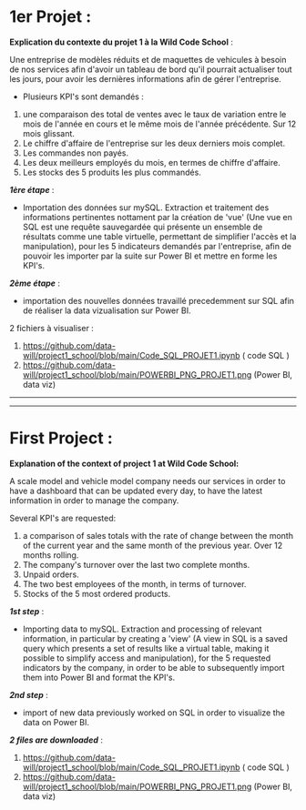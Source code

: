 # 1er Projet :


**Explication du contexte du projet 1 à la Wild Code School** :

Une entreprise de modèles réduits et de maquettes de vehicules à besoin de nos services afin d'avoir un tableau de bord qu'il pourrait actualiser tout les jours, pour avoir les dernières informations afin de gérer l'entreprise.

- Plusieurs KPI's sont demandés :

1) une comparaison des total de ventes avec le taux de variation entre le mois de l'année en cours et le même mois de l'année précédente. Sur 12 mois glissant.
2) Le chiffre d'affaire de l'entreprise sur les deux derniers mois complet.
3) Les commandes non payés.
4) Les deux meilleurs employés du mois, en termes de chiffre d'affaire.
5) Les stocks des 5 produits les plus commandés.

***1ère étape*** :

- Importation des données sur mySQL. Extraction et traitement des informations pertinentes nottament par la création de 'vue' (Une vue en SQL est une requête sauvegardée qui présente un ensemble de résultats comme une table virtuelle, permettant de simplifier l'accès et la manipulation), pour les 5 indicateurs demandés par l'entreprise, afin de pouvoir les importer par la suite sur Power BI et mettre en forme les KPI's.

***2ème étape*** :

- importation des nouvelles données travaillé precedemment sur SQL afin de réaliser la data vizualisation sur Power BI.


2 fichiers à visualiser :

1) https://github.com/data-will/project1_school/blob/main/Code_SQL_PROJET1.ipynb ( code SQL )
2) https://github.com/data-will/project1_school/blob/main/POWERBI_PNG_PROJET1.png (Power BI, data viz)

________________________________________________________________________________________________________________________________________________________________________________________________
________________________________________________________________________________________________________________________________________________________________________________________________

# First Project :

**Explanation of the context of project 1 at Wild Code School:**

A scale model and vehicle model company needs our services in order to have a dashboard that can be updated every day, to have the latest information in order to manage the company.

Several KPI's are requested:

1) a comparison of sales totals with the rate of change between the month of the current year and the same month of the previous year. Over 12 months rolling.
2) The company's turnover over the last two complete months.
3) Unpaid orders.
4) The two best employees of the month, in terms of turnover.
5) Stocks of the 5 most ordered products.

***1st step*** :

- Importing data to mySQL. Extraction and processing of relevant information, in particular by creating a 'view' (A view in SQL is a saved query which presents a set of results like a virtual table, making it possible to simplify access and manipulation), for the 5 requested indicators by the company, in order to be able to subsequently import them into Power BI and format the KPI's.

***2nd step*** :

- import of new data previously worked on SQL in order to visualize the data on Power BI.

***2 files are downloaded*** :

1) https://github.com/data-will/project1_school/blob/main/Code_SQL_PROJET1.ipynb ( code SQL )
2) https://github.com/data-will/project1_school/blob/main/POWERBI_PNG_PROJET1.png (Power BI, data viz)

